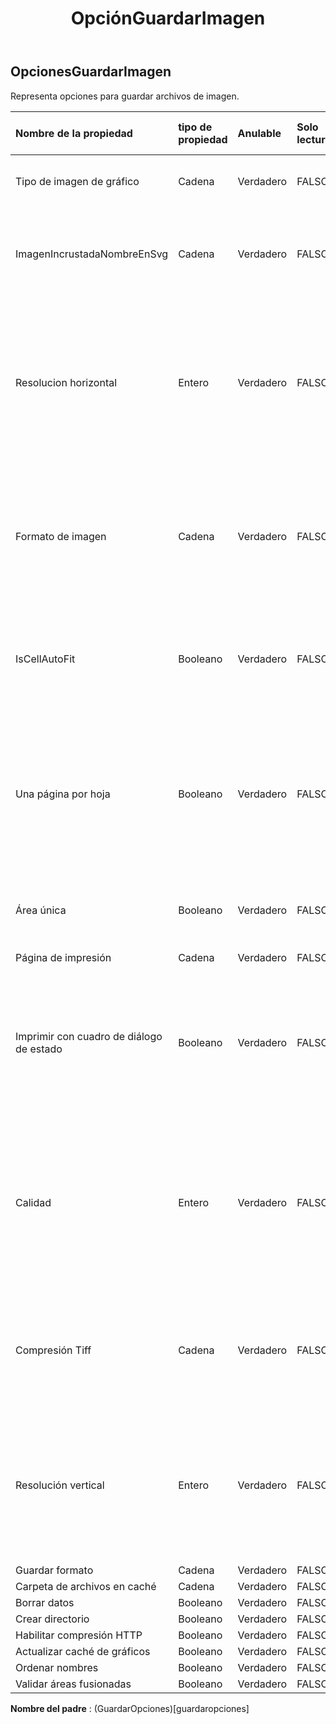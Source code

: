 ﻿---
title: OpciónGuardarImagen
second_title: Aspose.Cells Cloud Documen
type: docs
url: /es/specification/model/imagesaveoptions/
description: "Aspose.Cells Especificación del modelo de nube: ImageSaveOptions. Maneje sin esfuerzo Excel y otros documentos de hoja de cálculo con funciones como abrir, generar, editar, dividir, fusionar, comparar y convertir."
weight: 50
---
## **OpcionesGuardarImagen**

 Representa opciones para guardar archivos de imagen.

| Nombre de la propiedad| tipo de propiedad| Anulable| Solo lectura| Valor por defecto| Descripción|
|:- |:- |:- |:- |:- |:- |
| Tipo de imagen de gráfico| Cadena| Verdadero| FALSO|| Indique el tipo de imagen del gráfico al realizar la conversión.|
| ImagenIncrustadaNombreEnSvg| Cadena| Verdadero| FALSO|| Indique el nombre del archivo de la imagen incrustada en svg. Esta debería ser la ruta completa con un directorio como "c:\\xpsEmbeded"|
| Resolucion horizontal| Entero| Verdadero| FALSO|| Obtiene o establece la resolución horizontal de las imágenes generadas, en puntos por pulgada. Aplica el método de generación de imágenes excepto imágenes en formato Emf. El valor predeterminado es 96.|
| Formato de imagen| Cadena| Verdadero| FALSO||Obtiene o establece el formato de las imágenes generadas. No aplique el método que devuelve un objeto Bitmap. El valor predeterminado es ImageFormat.Bmp. No aplique el método que devuelve un objeto Bitmap.|
| IsCellAutoFit| Booleano| Verdadero| FALSO|| Indica si el ancho y el alto de las celdas se ajustan automáticamente según el valor de la celda. El valor predeterminado es falso.|
| Una página por hoja| Booleano| Verdadero| FALSO|| Si OnePagePerSheet es verdadero, todo el contenido de una hoja se generará en una sola página. El tamaño del papel de configuración de página no será válido y las demás configuraciones de configuración de página seguirán teniendo efecto.|
| Área única| Booleano| Verdadero| FALSO|| Si esta propiedad es verdadera, solo se generará un área y no se aplicará ninguna escala.|
| Página de impresión| Cadena| Verdadero| FALSO|| Indica qué páginas no se imprimirán.|
| Imprimir con cuadro de diálogo de estado| Booleano| Verdadero| FALSO|| Si PrintWithStatusDialog = true, habrá un cuadro de diálogo que muestra el estado de impresión actual. de lo contrario, no se mostrará ningún cuadro de diálogo de este tipo.|
|Calidad| Entero| Verdadero| FALSO||Obtiene o establece un valor que determina la calidad de las imágenes generadas para aplicarlas solo al guardar páginas en formato Jpeg. Tiene efecto solo al guardar en JPEG. El valor debe estar entre 0 y 100. El valor predeterminado es 100.|
| Compresión Tiff| Cadena| Verdadero| FALSO|| Obtiene o establece el tipo de compresión que se aplicará sólo al guardar páginas en formato Tiff. Tiene efecto sólo al guardar en TIFF. El valor predeterminado es Lzw.|
| Resolución vertical| Entero| Verdadero| FALSO|| Obtiene o establece la resolución vertical de las imágenes generadas, en puntos por pulgada. Aplica el método de generación de imágenes excepto la imagen en formato Emf. El valor predeterminado es 96.|
| Guardar formato| Cadena| Verdadero| FALSO|||
| Carpeta de archivos en caché| Cadena| Verdadero| FALSO|||
| Borrar datos| Booleano| Verdadero| FALSO|||
| Crear directorio| Booleano| Verdadero| FALSO|||
| Habilitar compresión HTTP| Booleano| Verdadero| FALSO|||
| Actualizar caché de gráficos| Booleano| Verdadero| FALSO|||
|Ordenar nombres| Booleano| Verdadero| FALSO|||
| Validar áreas fusionadas| Booleano| Verdadero| FALSO|||

**Nombre del padre** : (GuardarOpciones)[guardaropciones]